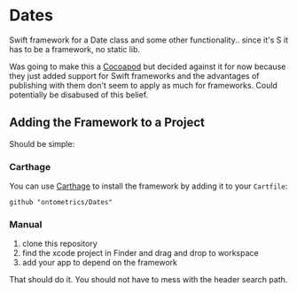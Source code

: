 # Dates
Swift framework for a Date class and some other functionality.. since it's S it has to be a framework, no static lib.

Was going to make this a [Cocoapod](https://cocoapods.org/) but decided against it for now because they just added support for Swift frameworks and the advantages of publishing with them don't seem to apply as much for frameworks. Could potentially be disabused of this belief.

## Adding the Framework to a Project
Should be simple:

### Carthage
You can use [Carthage](https://github.com/Carthage/Carthage) to install the framework by adding it to your `Cartfile`:

```
github "ontometrics/Dates"
```

### Manual
1. clone this repository
1. find the xcode project in Finder and drag and drop to workspace
1. add your app to depend on the framework

That should do it. You should not have to mess with the header search path.
